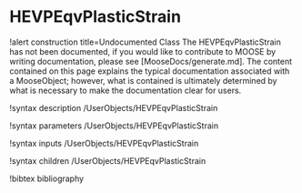 <!-- MOOSE Documentation Stub: Remove this when content is added. -->

# HEVPEqvPlasticStrain

!alert construction title=Undocumented Class
The HEVPEqvPlasticStrain has not been documented, if you would like to contribute to MOOSE by
writing documentation, please see [MooseDocs/generate.md]. The content contained on this page explains
the typical documentation associated with a MooseObject; however, what is contained is ultimately
determined by what is necessary to make the documentation clear for users.

!syntax description /UserObjects/HEVPEqvPlasticStrain

!syntax parameters /UserObjects/HEVPEqvPlasticStrain

!syntax inputs /UserObjects/HEVPEqvPlasticStrain

!syntax children /UserObjects/HEVPEqvPlasticStrain

!bibtex bibliography
